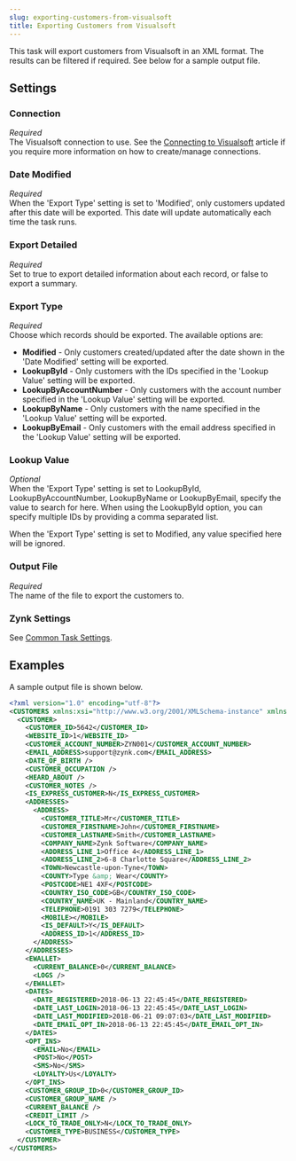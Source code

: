 ```yaml
---
slug: exporting-customers-from-visualsoft
title: Exporting Customers from Visualsoft
---
```

This task will export customers from Visualsoft in an XML format. The results can be filtered if required. See below for a sample output file.

## Settings
### Connection
_Required_  
The Visualsoft connection to use. See the [Connecting to Visualsoft](connecting-to-visualsoft) article if you require more information on how to create/manage connections.

### Date Modified
_Required_  
When the 'Export Type' setting is set to 'Modified', only customers updated after this date will be exported. This date will update automatically each time the task runs.

### Export Detailed
_Required_  
Set to true to export detailed information about each record, or false to export a summary.

### Export Type
_Required_  
Choose which records should be exported. The available options are:

* __Modified__ - Only customers created/updated after the date shown in the 'Date Modified' setting will be exported.
* __LookupById__ - Only customers with the IDs specified in the 'Lookup Value' setting will be exported.
* __LookupByAccountNumber__ - Only customers with the account number specified in the 'Lookup Value' setting will be exported.
* __LookupByName__ - Only customers with the name specified in the 'Lookup Value' setting will be exported.
* __LookupByEmail__ - Only customers with the email address specified in the 'Lookup Value' setting will be exported.

### Lookup Value
_Optional_  
When the 'Export Type' setting is set to LookupById, LookupByAccountNumber, LookupByName or LookupByEmail, specify the value to search for here. When using the LookupById option, you can specify multiple IDs by providing a comma separated list.

When the 'Export Type' setting is set to Modified, any value specified here will be ignored.

### Output File
_Required_  
The name of the file to export the customers to.

### Zynk Settings
See [Common Task Settings](common-task-settings).

## Examples
A sample output file is shown below.
```xml
<?xml version="1.0" encoding="utf-8"?>
<CUSTOMERS xmlns:xsi="http://www.w3.org/2001/XMLSchema-instance" xmlns:xsd="http://www.w3.org/2001/XMLSchema">
  <CUSTOMER>
    <CUSTOMER_ID>5642</CUSTOMER_ID>
    <WEBSITE_ID>1</WEBSITE_ID>
    <CUSTOMER_ACCOUNT_NUMBER>ZYN001</CUSTOMER_ACCOUNT_NUMBER>
    <EMAIL_ADDRESS>support@zynk.com</EMAIL_ADDRESS>
    <DATE_OF_BIRTH />
    <CUSTOMER_OCCUPATION />
    <HEARD_ABOUT />
    <CUSTOMER_NOTES />
    <IS_EXPRESS_CUSTOMER>N</IS_EXPRESS_CUSTOMER>
    <ADDRESSES>
      <ADDRESS>
        <CUSTOMER_TITLE>Mr</CUSTOMER_TITLE>
        <CUSTOMER_FIRSTNAME>John</CUSTOMER_FIRSTNAME>
        <CUSTOMER_LASTNAME>Smith</CUSTOMER_LASTNAME>
        <COMPANY_NAME>Zynk Software</COMPANY_NAME>
        <ADDRESS_LINE_1>Office 4</ADDRESS_LINE_1>
        <ADDRESS_LINE_2>6-8 Charlotte Square</ADDRESS_LINE_2>
        <TOWN>Newcastle-upon-Tyne</TOWN>
        <COUNTY>Type &amp; Wear</COUNTY>
        <POSTCODE>NE1 4XF</POSTCODE>
        <COUNTRY_ISO_CODE>GB</COUNTRY_ISO_CODE>
        <COUNTRY_NAME>UK - Mainland</COUNTRY_NAME>
        <TELEPHONE>0191 303 7279</TELEPHONE>
        <MOBILE></MOBILE>
        <IS_DEFAULT>Y</IS_DEFAULT>
        <ADDRESS_ID>1</ADDRESS_ID>
      </ADDRESS>
    </ADDRESSES>
    <EWALLET>
      <CURRENT_BALANCE>0</CURRENT_BALANCE>
      <LOGS />
    </EWALLET>
    <DATES>
      <DATE_REGISTERED>2018-06-13 22:45:45</DATE_REGISTERED>
      <DATE_LAST_LOGIN>2018-06-13 22:45:45</DATE_LAST_LOGIN>
      <DATE_LAST_MODIFIED>2018-06-21 09:07:03</DATE_LAST_MODIFIED>
      <DATE_EMAIL_OPT_IN>2018-06-13 22:45:45</DATE_EMAIL_OPT_IN>
    </DATES>
    <OPT_INS>
      <EMAIL>No</EMAIL>
      <POST>No</POST>
      <SMS>No</SMS>
      <LOYALTY>Us</LOYALTY>
    </OPT_INS>
    <CUSTOMER_GROUP_ID>0</CUSTOMER_GROUP_ID>
    <CUSTOMER_GROUP_NAME />
    <CURRENT_BALANCE />
    <CREDIT_LIMIT />
    <LOCK_TO_TRADE_ONLY>N</LOCK_TO_TRADE_ONLY>
    <CUSTOMER_TYPE>BUSINESS</CUSTOMER_TYPE>
  </CUSTOMER>
</CUSTOMERS>
```
